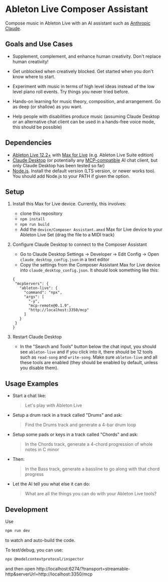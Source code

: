 # Ableton Live Composer Assistant

Compose music in Ableton Live with an AI assistant such as [Anthropic Claude](https://www.anthropic.com/claude).

## Goals and Use Cases

- Supplement, complement, and enhance human creativity. Don't replace human creativity!

- Get unblocked when creatively blocked. Get started when you don't know where to start.

- Experiment with music in terms of high level ideas instead of the low level piano roll events. Try things you never
  tried before.

- Hands-on learning for music theory, composition, and arrangement. Go as deep (or shallow) as you want.

- Help people with disabilities produce music (assuming Claude Desktop or an alternative chat client can be used in a
  hands-free voice mode, this should be possible)

## Dependencies

- [Ableton Live 12.2+](https://www.ableton.com/live/) with [Max for Live](https://www.ableton.com/live/max-for-live/)
  (e.g. Ableton Live Suite edition)
- [Claude Desktop](https://claude.ai/download) (or potentially any [MCP-compatible](https://modelcontextprotocol.io/) AI
  chat client, but only Claude Desktop has been tested so far)
- [Node.js](https://nodejs.org/). Install the default version (LTS version, or newer works too). You should add Node.js
  to your PATH if given the option.

## Setup

1. Install this Max for Live device. Currently, this involves:
   - clone this repository
   - `npm install`
   - `npm run build`
   - Add the `device/Composer Assistant.amxd` Max for Live device to your Ableton Live Set (drag the file to a MIDI
     track)
2. Configure Claude Desktop to connect to the Composer Assistant

   - Go to Claude Desktop Settings → Developer → Edit Config → Open `claude_desktop_config.json` in a text editor
   - Copy the settings from the Composer Assistant Max for Live device into `claude_desktop_config.json`. It should look
     something like this:

   ```
   {
    "mcpServers": {
      "ableton-live": {
        "command": "npx",
        "args": [
          "-y",
          "mcp-remote@0.1.9",
          "http://localhost:3350/mcp"
        ]
      }
    }
   }
   ```

3. Restart Claude Desktop

   - In the "Search and Tools" button below the chat input, you should see `ableton-live` and if you click into it,
     there should be 12 tools such as `read-song` and `write-song`. Make sure `ableton-live` and all these tools are
     enabled (they should be enabled by default, unless you disable them).

## Usage Examples

- Start a chat like:

  > Let's play with Ableton Live

- Setup a drum rack in a track called "Drums" and ask:

  > Find the Drums track and generate a 4-bar drum loop

- Setup some pads or keys in a track called "Chords" and ask:

  > In the Chords track, generate a 4-chord progression of whole notes in C minor

- Then:

  > In the Bass track, generate a bassline to go along with that chord progress

- Let the AI tell you what else it can do:

  > What are all the things you can do with your Ableton Live tools?

## Development

Use

```sh
npm run dev
```

to watch and auto-build the code.

To test/debug, you can use:

```sh
npx @modelcontextprotocol/inspector
```

and then open http://localhost:6274/?transport=streamable-http&serverUrl=http://localhost:3350/mcp
